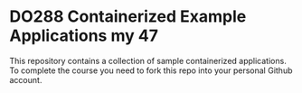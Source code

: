 # DO288 Containerized Example Applications my 47

This repository contains a collection of sample containerized applications.  To complete the course you need to fork this repo into your personal Github account.
